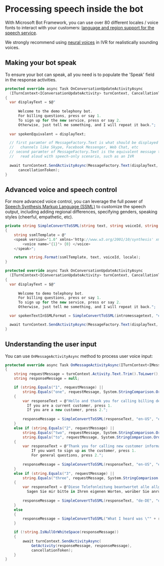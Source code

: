 # Processing speech inside the bot

With Microsoft Bot Framework, you can use over 80 different locales / voice fonts to interact with your customers:  [language and region support for the speech service](https://docs.microsoft.com/en-us/azure/cognitive-services/speech-service/language-support).

We strongly recommend using [neural voices](https://docs.microsoft.com/en-us/azure/cognitive-services/speech-service/language-support#neural-voices) in IVR for realistically sounding voices.

## Making your bot speak
To ensure your bot can speak, all you need is to populate the 'Speak' field in the response activities.

```csharp
protected override async Task OnConversationUpdateActivityAsync
  (ITurnContext<IConversationUpdateActivity> turnContext, CancellationToken cancellationToken)
{
  var displayText = $@"
  
      Welcome to the demo telephony bot. 
      For billing questions, press or say 1. 
      To sign up for the new service, press or say 2.
      Otherwise, just tell me something, and I will repeat it back.";
      
  var spokenEquivalent = displayText;

  // first paramter of MessageFactory.Text is what should be displayed in messaging
  //   channels like Skype, Facebook Messenger, Web Chat, etc
  // second paramter of MessageFactory.Text is the equivalent message that should be 
  //   read aloud with speech-only scenario, such as an IVR
  
  await turnContext.SendActivityAsync(MessageFactory.Text(displayText, spokenEquivalent), 
      cancellationToken);
}
```

## Advanced voice and speech control

For more advanced voice control, you can leverage the full power of [Speech Synthesis Markup Language (SSML)](https://docs.microsoft.com/en-us/azure/cognitive-services/speech-service/speech-synthesis-markup) to customize the speech output, including adding regional differences, specifying genders, speaking styles (cheerful, empathetic, etc).

```csharp
private string SimpleConvertToSSML(string text, string voiceId, string locale)
{
    string ssmlTemplate = @"
    <speak version='1.0' xmlns='http://www.w3.org/2001/10/synthesis' xml:lang='{2}'>
        <voice name='{1}'> {0} </voice>
    </speak>";

    return string.Format(ssmlTemplate, text, voiceId, locale);
}

protected override async Task OnConversationUpdateActivityAsync
  (ITurnContext<IConversationUpdateActivity> turnContext, CancellationToken cancellationToken)
{
  var displayText = $@"
  
      Welcome to demo telephony bot. 
      For billing questions, press or say 1. 
      To sign up for the new service, press or say 2.
      Otherwise, just tell me something, and I will repeat it back.";

  var spokenTextInSSMLFormat = SimpleConvertToSSML(intromessagetext, "en-US-GuyNeural", "en-us");

  await turnContext.SendActivityAsync(MessageFactory.Text(displayText, spokenTextInSSMLFormat), cancellationToken);
}
```

## Understanding the user input

You can use ```OnMessageActivityAsync``` method to process user voice input:

```csharp
protected override async Task OnMessageActivityAsync(ITurnContext<IMessageActivity> turnContext, CancellationToken cancellationToken)
{
    string requestMessage = turnContext.Activity.Text.Trim().ToLower();
    string responseMessage = null;

    if (string.Equals("1", requestMessage) ||
        string.Equals("one", requestMessage, System.StringComparison.OrdinalIgnoreCase))
    {
        var responseText = @"Hello and thank you for calling billing department.  
          If you are a current customer, press 1.  
          If you are a new customer, press 2.";
          
        responseMessage = SimpleConvertToSSML(responseText, "en-US", "en-US-JessaNeural");
    }
    else if (string.Equals("2", requestMessage) ||
        string.Equals("two", requestMessage, System.StringComparison.OrdinalIgnoreCase) ||
        string.Equals("to", requestMessage, System.StringComparison.OrdinalIgnoreCase))
    {
        var responseText = @"Thank you for calling new customer information line.  
            If you want to sign up as the customer, press 1. 
            For general questions, press 2.";
            
        responseMessage = SimpleConvertToSSML(responseText, "en-US", "en-US-GuyNeural");
    }
    else if (string.Equals("3", requestMessage) ||
        string.Equals("three", requestMessage, System.StringComparison.OrdinalIgnoreCase))
    {
        var responseText = @"Diese Telefonleitung beantwortet alle allgemeinen Fragen. 
          Sagen Sie mir bitte in Ihren eigenen Worten, worüber Sie anrufen.";
          
        responseMessage = SimpleConvertToSSML(responseText, "de-DE", "de-DE-KatjaNeural");
    }
    else
    {
        responseMessage = SimpleConvertToSSML("What I heard was \"" + requestMessage + "\"", "en-US", "en-US-GuyNeural");
    }

    if (!string.IsNullOrWhiteSpace(responseMessage))
    {
        await turnContext.SendActivityAsync(
            GetActivity(responseMessage, responseMessage),
            cancellationToken);
    }
}
```
